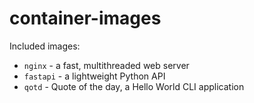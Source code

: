 # container-images

Included images:

* `nginx` - a fast, multithreaded web server
* `fastapi` - a lightweight Python API
* `qotd` - Quote of the day, a Hello World CLI application

